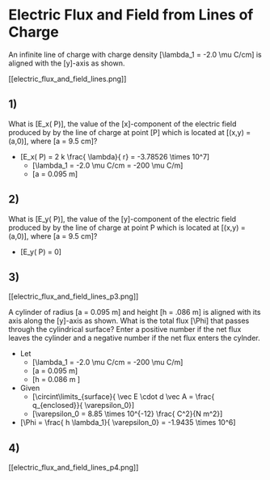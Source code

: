 # Electric Flux and Field from Lines of Charge

An infinite line of charge with charge density 
\[\lambda_1 = -2.0 \mu C/cm\] is aligned with 
the \[y\]-axis as shown.

[[electric_flux_and_field_lines.png]]

## 1)
What is \[E_x( P)\], the value of the \[x\]-component 
of the electric field produced by by the line of charge 
at point \[P\] which is located at \[(x,y) = (a,0)\], 
where \[a = 9.5 cm\]?

* \[E_x( P) = 2 k \frac{ \lambda}{ r} = -3.78526 \times 10^7\]
  * \[\lambda_1 = -2.0 \mu C/cm = -200 \mu C/m\]
  * \[a = 0.095 m\]

## 2)
What is \[E_y( P)\], the value of the \[y\]-component of the electric 
field produced by by the line of charge at point P which is located at 
\[(x,y) = (a,0)\], where \[a = 9.5 cm\]?

*  \[E_y( P) = 0\]

## 3)
[[electric_flux_and_field_lines_p3.png]]

A cylinder of radius \[a = 0.095 m\] and height \[h = .086 m\] is aligned 
with its axis along the \[y\]-axis as shown. What is the total flux 
\[\Phi\] that passes through the cylindrical surface? Enter a positive 
number if the net flux leaves the cylinder and a negative number 
if the net flux enters the cylnder.

* Let
  * \[\lambda_1 = -2.0 \mu C/cm = -200 \mu C/m\]
  * \[a = 0.095 m\]
  * \[h = 0.086 m \]
* Given 
  * \[\circint\limits_{surface}{ \vec E \cdot d \vec A = \frac{ q_{enclosed}}{ \varepsilon_0}\]
  * \[\varepsilon_0 = 8.85 \times 10^{-12} \frac{ C^2}{N m^2}\]
* \[\Phi = \frac{ h \lambda_1}{ \varepsilon_0} = -1.9435 \times 10^6\]

## 4)
[[electric_flux_and_field_lines_p4.png]]
